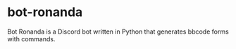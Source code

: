 # bot-ronanda
Bot Ronanda is a Discord bot written in Python that generates bbcode forms with commands.
